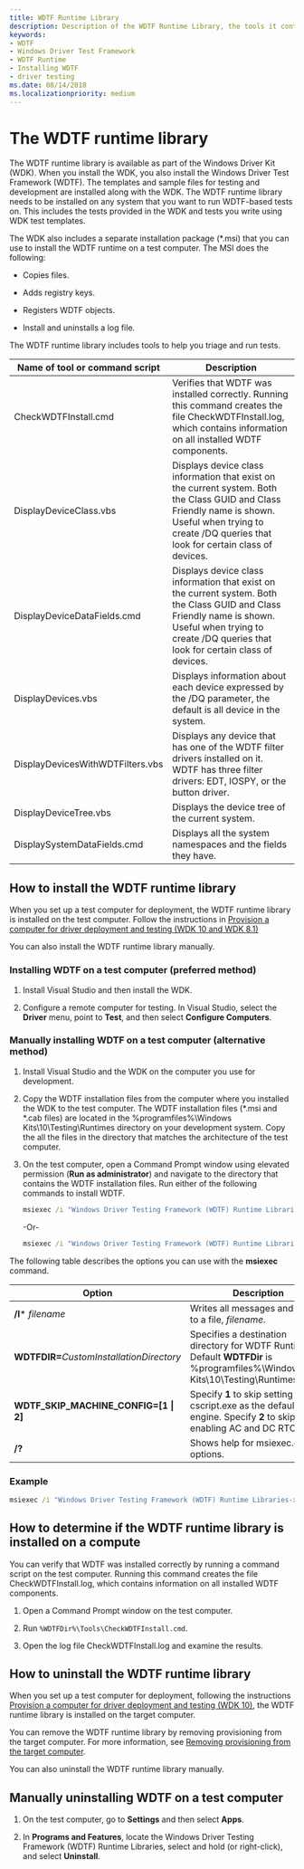 ```yaml
---
title: WDTF Runtime Library
description: Description of the WDTF Runtime Library, the tools it contains, and how to install.
keywords:
- WDTF
- Windows Driver Test Framework
- WDTF Runtime
- Installing WDTF
- driver testing
ms.date: 08/14/2018
ms.localizationpriority: medium
---
```


# The WDTF runtime library

The WDTF runtime library is available as part of the Windows Driver Kit (WDK). When you install the WDK, you also install the Windows Driver Test Framework (WDTF). The templates and sample files for testing and development are installed along with the WDK. The WDTF runtime library needs to be installed on any system that you want to run WDTF-based tests on. This includes the tests provided in the WDK and tests you write using WDK test templates.

The WDK also includes a separate installation package (*.msi) that you can use to install the WDTF runtime on a test computer. The MSI does the following:

- Copies files.

- Adds registry keys.

- Registers WDTF objects.

- Install and uninstalls a log file.

The WDTF runtime library includes tools to help you triage and run tests.

|Name of tool or command script|Description|
|----|----|
|CheckWDTFInstall.cmd|Verifies that WDTF was installed correctly. Running this command creates the file CheckWDTFInstall.log, which contains information on all installed WDTF components.|
|DisplayDeviceClass.vbs|Displays device class information that exist on the current system. Both the Class GUID and Class Friendly name is shown. Useful when trying to create /DQ queries that look for certain class of devices.|
|DisplayDeviceDataFields.cmd|Displays device class information that exist on the current system. Both the Class GUID and Class Friendly name is shown. Useful when trying to create /DQ queries that look for certain class of devices.|
|DisplayDevices.vbs|Displays information about each device expressed by the /DQ parameter, the default is all device in the system. |
|DisplayDevicesWithWDTFilters.vbs|Displays any device that has one of the WDTF filter drivers installed on it. WDTF has three filter drivers: EDT, IOSPY, or the button driver.|
|DisplayDeviceTree.vbs|Displays the device tree of the current system.|
|DisplaySystemDataFields.cmd|Displays all the system namespaces and the fields they have.|

## How to install the WDTF runtime library

When you set up a test computer for deployment, the WDTF runtime library is installed on the test computer. Follow the instructions in [Provision a computer for driver deployment and testing (WDK 10 and WDK 8.1)](../gettingstarted/provision-a-target-computer-wdk-8-1.md)

<!-- [Provision a computer for driver deployment and testing (WDK 8)](https://docs.microsoft.com/windows-hardware/drivers/gettingstarted/provision-a-target-computer-wdk-8) -->

You can also install the WDTF runtime library manually.

### Installing WDTF on a test computer (preferred method)

1. Install Visual Studio and then install the WDK.

2. Configure a remote computer for testing. In Visual Studio, select the **Driver** menu, point to **Test**, and then select **Configure Computers**.

### Manually installing WDTF on a test computer (alternative method)

1. Install Visual Studio and the WDK on the computer you use for development.

2. Copy the WDTF installation files from the computer where you installed the WDK to the test computer. The WDTF installation files (*.msi and *.cab files) are located in the %programfiles%\Windows Kits\10\Testing\Runtimes directory on your development system. Copy the all the files in the directory that matches the architecture of the test computer.

3. On the test computer, open a Command Prompt window using elevated permission (**Run as administrator**) and navigate to the directory that contains the WDTF installation files. Run either of the following commands to install WDTF.

    ```cmd
    msiexec /i "Windows Driver Testing Framework (WDTF) Runtime Libraries-x64_en-us.msi"
    ```

    -Or-

    ```cmd
    msiexec /i "Windows Driver Testing Framework (WDTF) Runtime Libraries-x86_en-us.msi"
    ```

The following table describes the options you can use with the **msiexec** command.

|Option|Description|
|----|----|
|**/l*** *filename*|Writes all messages and errors to a file, *filename*.|
|**WDTFDIR=**_CustomInstallationDirectory_|Specifies a destination directory for WDTF Runtimes. Default **WDTFDir** is %programfiles%\Windows Kits\10\Testing\Runtimes\WDTF|
|**WDTF_SKIP_MACHINE_CONFIG=[1 \| 2]**|Specify **1** to skip setting cscript.exe as the default script engine. Specify **2** to skip enabling AC and DC RTC wake.|
|**/?**|Shows help for msiexec.exe options.|

### Example

```cmd
msiexec /i "Windows Driver Testing Framework (WDTF) Runtime Libraries-x64_en-us.msi" /l* WDTFInstall.log WDTFDir=c:\wdtf WDTF_SKIP_MACHINE_CONFIG=1
```

## How to determine if the WDTF runtime library is installed on a compute

You can verify that WDTF was installed correctly by running a command script on the test computer. Running this command creates the file CheckWDTFInstall.log, which contains information on all installed WDTF components.

1. Open a Command Prompt window on the test computer.

2. Run `%WDTFDir%\Tools\CheckWDTFInstall.cmd`.

3. Open the log file CheckWDTFInstall.log and examine the results.

## How to uninstall the WDTF runtime library

When you set up a test computer for deployment, following the instructions [Provision a computer for driver deployment and testing (WDK 10)](../gettingstarted/provision-a-target-computer-wdk-8-1.md), the WDTF runtime library is installed on the target computer.

You can remove the WDTF runtime library by removing provisioning from the target computer. For more information, see [Removing provisioning from the target computer](../develop/what-happens-when-you-provision-a-computer--wdk-8-1-.md#span-idremovingprovisioningfromthetargetcomputerspanspan-idremovingprovisioningfromthetargetcomputerspanspan-idremovingprovisioningfromthetargetcomputerspanremoving-provisioning-from-the-target-computer).

You can also uninstall the WDTF runtime library manually.

## Manually uninstalling WDTF on a test computer

1. On the test computer, go to **Settings** and then select **Apps**.

2. In **Programs and Features**, locate the Windows Driver Testing Framework (WDTF) Runtime Libraries, select and hold (or right-click), and select **Uninstall**.